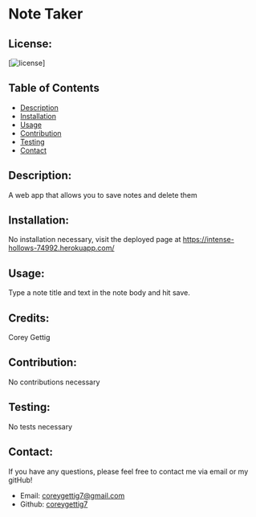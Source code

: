# Note Taker

  ## License:
  [![license](https://img.shields.io/badge/license--blue.svg)]
  
  ## Table of Contents
  - [Description](#description)
  - [Installation](#installation)
  - [Usage](#usage)
  - [Contribution](#contribution)
  - [Testing](#testing)
  - [Contact](#contact)

  ## Description:
  A web app that allows you to save notes and delete them

  ## Installation:
  No installation necessary, visit the deployed page at https://intense-hollows-74992.herokuapp.com/

  ## Usage:
  Type a note title and text in the note body and hit save. 

  ## Credits:
  Corey Gettig

  ## Contribution:
  No contributions necessary

  ## Testing:
  No tests necessary

  ## Contact:
  If you have any questions, please feel free to contact me via email or my gitHub!
  - Email: [coreygettig7@gmail.com](sendto:user@example.com)
  - Github: [coreygettig7](https://github.com/coreygettig7)
